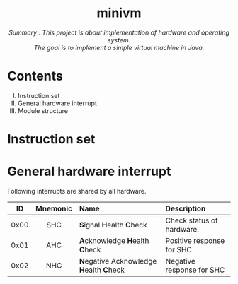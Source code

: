 <h1 align="center">minivm</h1>
<div align="center"><i>Summary : This project is about implementation of hardware and operating system.<br>The goal is to implement a simple virtual machine in Java.</i></div>
<h1>Contents</h1>
<ol type='I'>
  <li>Instruction set</li>
  <li>General hardware interrupt</li>
  <li>Module structure</li>
</ol>

<h1>Instruction set</h1>

<h1>General hardware interrupt</h1>
Following interrupts are shared by all hardware.

|   ID   |  Mnemonic  | Name                                           | Description                |
|:------:|:----------:|:-----------------------------------------------|:---------------------------|
|  0x00  |    SHC     | **S**ignal **H**ealth **C**heck                | Check status of hardware.  |
|  0x01  |    AHC     | **A**cknowledge **H**ealth **C**heck           | Positive response for SHC  |
|  0x02  |    NHC     | **N**egative Acknowledge **H**ealth **C**heck  | Negative response for SHC  |
